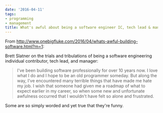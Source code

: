 ```yaml
---
date: '2016-04-11'
tags:
- programming
- management
title: What's awful about being a software engineer IC, tech lead & manager
---
```


From http://www.onebigfluke.com/2016/04/whats-awful-building-software.html?m=1:

Brett Slatner on the trials and tribulations of being a software engineering individual contributor, tech lead, and manager:

>I've been building software professionally for over 10 years now. I love what I do and I hope to be an old programmer someday. But along the way, I've encountered many terrible things that have made me hate my job. I wish that someone had given me a roadmap of what to expect earlier in my career, so when some new and unfortunate awfulness occurred that I wouldn't have felt so alone and frustrated.

Some are so simply worded and yet true that they're funny.
